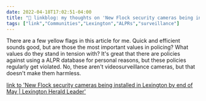 ```yaml
---
date: 2022-04-18T17:02:51-04:00
title: "🔗 linkblog: my thoughts on 'New Flock security cameras being installed in Lexington by end of May | Lexington Herald Leader'"
tags: ["link","Communities","Lexington","ALPRs","surveillance"]
---
```

There are a few yellow flags in this article for me. Quick and efficient sounds good, but are those the most important values in policing? What values do they stand in tension with? It's great that there are policies against using a ALPR database for personal reasons, but these policies regularly get violated. No, these aren't videosurveillance cameras, but that doesn't make them harmless.
 
[link to 'New Flock security cameras being installed in Lexington by end of May | Lexington Herald Leader'](https://www.kentucky.com/news/local/crime/article260457097.html)
